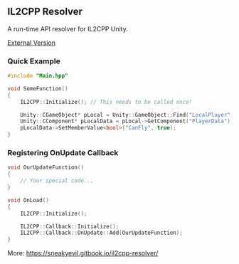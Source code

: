 ## IL2CPP Resolver
A run-time API resolver for IL2CPP Unity.

[External Version](https://github.com/extremeblackliu/IL2CPP_Resolver_External)

### Quick Example
```cpp
#include "Main.hpp"

void SomeFunction()
{
    IL2CPP::Initialize(); // This needs to be called once!

    Unity::CGameObject* pLocal = Unity::GameObject::Find("LocalPlayer");
    Unity::CComponent* pLocalData = pLocal->GetComponent("PlayerData");
    pLocalData->SetMemberValue<bool>("CanFly", true);
}
```

### Registering OnUpdate Callback
```cpp
void OurUpdateFunction()
{
    // Your special code...
}

void OnLoad()
{
    IL2CPP::Initialize();

    IL2CPP::Callback::Initialize();
    IL2CPP::Callback::OnUpdate::Add(OurUpdateFunction);
}
```

More: https://sneakyevil.gitbook.io/il2cpp-resolver/
